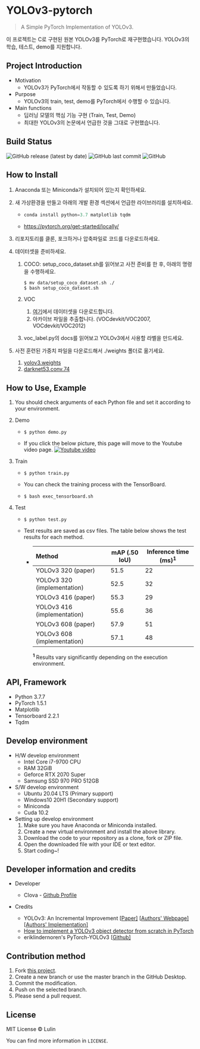 # YOLOv3-pytorch

> A Simple PyTorch Implementation of YOLOv3.

이 프로젝트는 C로 구현된 원본 YOLOv3를 PyTorch로 재구현했습니다. YOLOv3의 학습, 테스트, demo를 지원합니다.

## Project Introduction

- Motivation
  - YOLOv3가 PyTorch에서 작동할 수 있도록 하기 위해서 만들었습니다.
- Purpose
  - YOLOv3의 train, test, demo를 PyTorch에서 수행할 수 있습니다.
- Main functions
  - 딥러닝 모델의 핵심 기능 구현 (Train, Test, Demo)
  - 최대한 YOLOv3의 논문에서 언급한 것을 그대로 구현했습니다.

## Build Status

![GitHub release (latest by date)](https://img.shields.io/github/v/release/clovadev/yolov3-pytorch)
![GitHub last commit](https://img.shields.io/github/last-commit/clovadev/yolov3-pytorch)
![GitHub](https://img.shields.io/github/license/clovadev/yolov3-pytorch)

## How to Install

1. Anaconda 또는 Miniconda가 설치되어 있는지 확인하세요.

2. 새 가상환경을 만들고 아래의 개발 환경 섹션에서 언급한 라이브러리를 설치하세요.

   - ```python
     conda install python=3.7 matplotlib tqdm
     ```

   - https://pytorch.org/get-started/locally/

3. 리포지토리를 클론, 포크하거나 압축파일로 코드를 다운로드하세요.

4. 데이터셋을 준비하세요.
   1. COCO: setup_coco_dataset.sh를 읽어보고 사전 준비를 한 후, 아래의 명령을 수행하세요.

      ```shell
      $ mv data/setup_coco_dataset.sh ./
      $ bash setup_coco_dataset.sh
      ```

   2. VOC
      1. [여기](http://host.robots.ox.ac.uk/pascal/VOC/)에서 데이터셋을 다운로드합니다.
      2. 아카이브 파일을 추출합니다. (VOCdevkit/VOC2007, VOCdevkit/VOC2012)
   3. voc_label.py의 docs를 읽어보고 YOLOv3에서 사용할 라벨을 만드세요.
   
5. 사전 훈련된 가중치 파일을 다운로드해서 ./weights 폴더로 옮기세요.

   1. [yolov3.weights](https://pjreddie.com/media/files/yolov3.weights)
   2. [darknet53.conv.74](https://pjreddie.com/media/files/darknet53.conv.74)

## How to Use, Example

1. You should check arguments of each Python file and set it according to your environment.

2. Demo

   - ```shell
     $ python demo.py
     ```

   - If you click the below picture, this page will move to the Youtube video page.
[![Youtube video](https://img.youtube.com/vi/X0LAgilivvw/maxresdefault.jpg)](https://youtu.be/X0LAgilivvw)

3. Train

   - ```shell
     $ python train.py
     ```

   - You can check the training process with the TensorBoard.

   - ```shell
     $ bash exec_tensorboard.sh
     ```

4. Test

   - ```shell
     $ python test.py
     ```

   - Test results are saved as csv files. The table below shows the test results for each method.

     - | Method                      | mAP (.50 IoU) | Inference time (ms)<sup>1</sup> |
       | :-------------------------- | ------------- | ------------------------------- |
       | YOLOv3 320 (paper)          | 51.5          | 22                              |
       | YOLOv3 320 (implementation) | 52.5          | 32                              |
       | YOLOv3 416 (paper)          | 55.3          | 29                              |
       | YOLOv3 416 (implementation) | 55.6          | 36                              |
       | YOLOv3 608 (paper)          | 57.9          | 51                              |
       | YOLOv3 608 (implementation) | 57.1          | 48                              |
       
       <sup><strong>1</strong></sup> Results vary significantly depending on the execution environment.

## API, Framework

- Python 3.7.7
- PyTorch 1.5.1
- Matplotlib
- Tensorboard 2.2.1
- Tqdm

## Develop environment

- H/W develop environment
  - Intel Core i7-9700 CPU
  - RAM 32GiB
  - Geforce RTX 2070 Super
  - Samsung SSD 970 PRO 512GB
- S/W develop environment
  - Ubuntu 20.04 LTS (Primary support)
  - Windows10 20H1 (Secondary support)
  - Miniconda
  - Cuda 10.2
- Setting up develop environment
  1. Make sure you have Anaconda or Miniconda installed.
  2. Create a new virtual environment and install the above library.
  3. Download the code to your repository as a clone, fork or ZIP file.
  4. Open the downloaded file with your IDE or text editor.
  5. Start coding~!

## Developer information and credits

- Developer
  - Clova - [Github Profile](https://github.com/clovadev)

- Credits
  - YOLOv3: An Incremental Improvement [[Paper\]](https://pjreddie.com/media/files/papers/YOLOv3.pdf) [[Authors' Webpage\]](https://pjreddie.com/darknet/yolo/) [[Authors' Implementation\]](https://github.com/pjreddie/darknet)
  - [How to implement a YOLOv3 object detector from scratch in PyTorch](https://blog.paperspace.com/how-to-implement-a-yolo-object-detector-in-pytorch/)
  - eriklindernoren's PyTorch-YOLOv3 [[Github\]](https://github.com/eriklindernoren/PyTorch-YOLOv3)

## Contribution method

1. Fork [this project](https://github.com/LulinPollux/yolov3-pytorch).
2. Create a new branch or use the master branch in the GitHub Desktop.
3. Commit the modification.
4. Push on the selected branch.
5. Please send a pull request.

## License

MIT License © Lulin

You can find more information in `LICENSE`.
